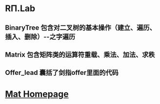 # RΠ.Lab
## BinaryTree 包含对二叉树的基本操作（建立、遍历、插入、删除）--之字遍历
## Matrix 包含矩阵类的运算符重载、乘法、加法、求秩
## Offer_lead 囊括了剑指offer里面的代码

# [Mat Homepage](https://sites.google.com/view/imatao/home)

